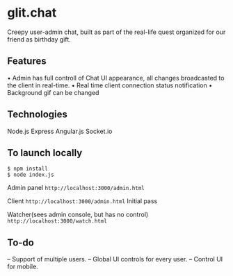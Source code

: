 
# glit.chat

Creepy user-admin chat, built as part of the real-life quest organized for our friend as birthday gift.

## Features
• Admin has full controll of Chat UI appearance, all changes broadcasted to the client in real-time.
• Real time client connection status notification 
• Background gif can be changed 


## Technologies
Node.js
Express
Angular.js
Socket.io

## To launch locally
```
$ npm install
$ node index.js

```
Admin panel
`http://localhost:3000/admin.html`

Client
`http://localhost:3000/admin.html`
Initial pass 

Watcher(sees admin console, but has no control)
`http://localhost:3000/watch.html`


## To-do
– Support of multiple users.
– Global UI controls for every user.
– Control UI for mobile. 

